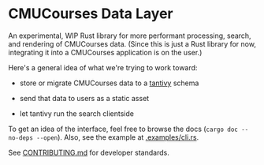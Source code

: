 # CMUCourses Data Layer

An experimental, WIP Rust library for more performant processing, search, and rendering of CMUCourses data. (Since this is just a Rust library for now, integrating it into a CMUCourses application is on the user.)

Here's a general idea of what we're trying to work toward:

- store or migrate CMUCourses data to a [tantivy](https://github.com/quickwit-oss/tantivy) schema

- send that data to users as a static asset

- let tantivy run the search clientside

To get an idea of the interface, feel free to browse the docs (`cargo doc --no-deps --open`). Also, see the example at [.examples/cli.rs](./examples/cli.rs).

See [CONTRIBUTING.md](./CONTRIBUTING.md) for developer standards.
